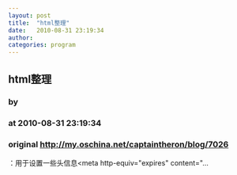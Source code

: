 ```yaml
---
layout: post
title:  "html整理"
date:   2010-08-31 23:19:34
author: 
categories: program
---
```


## html整理
### by 
### at 2010-08-31 23:19:34
### original <http://my.oschina.net/captaintheron/blog/7026>

：用于设置一些头信息&lt;meta http-equiv=&quot;expires&quot; content=&quot;...